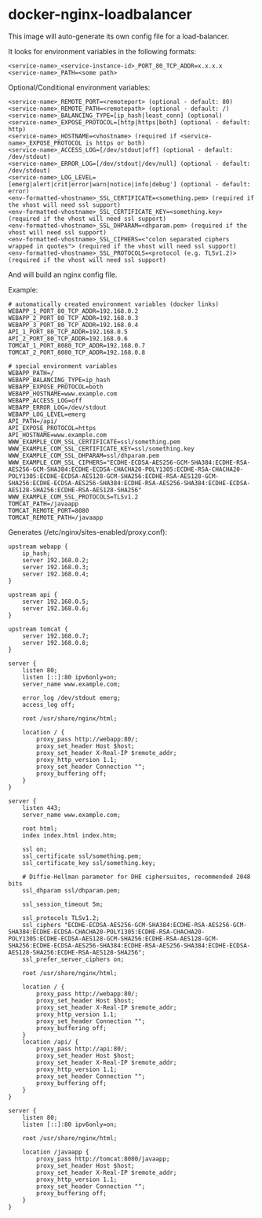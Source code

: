 # docker-nginx-loadbalancer


This image will auto-generate its own config file for a load-balancer.

It looks for environment variables in the following formats:

    <service-name>_<service-instance-id>_PORT_80_TCP_ADDR=x.x.x.x
    <service-name>_PATH=<some path>

Optional/Conditional environment variables:

    <service-name>_REMOTE_PORT=<remoteport> (optional - default: 80)
    <service-name>_REMOTE_PATH=<remotepath> (optional - default: /)
    <service-name>_BALANCING_TYPE=[ip_hash|least_conn] (optional)
    <service-name>_EXPOSE_PROTOCOL=[http|https|both] (optional - default: http)
    <service-name>_HOSTNAME=<vhostname> (required if <service-name>_EXPOSE_PROTOCOL is https or both)
    <service-name>_ACCESS_LOG=[/dev/stdout|off] (optional - default: /dev/stdout)
    <service-name>_ERROR_LOG=[/dev/stdout|/dev/null] (optional - default: /dev/stdout)
    <service-name>_LOG_LEVEL=[emerg|alert|crit|error|warn|notice|info|debug'] (optional - default: error)
    <env-formatted-vhostname>_SSL_CERTIFICATE=<something.pem> (required if the vhost will need ssl support)
    <env-formatted-vhostname>_SSL_CERTIFICATE_KEY=<something.key> (required if the vhost will need ssl support)
    <env-formatted-vhostname>_SSL_DHPARAM=<dhparam.pem> (required if the vhost will need ssl support)
    <env-formatted-vhostname>_SSL_CIPHERS=<"colon separated ciphers wrapped in quotes"> (required if the vhost will need ssl support)
    <env-formatted-vhostname>_SSL_PROTOCOLS=<protocol (e.g. TLSv1.2)> (required if the vhost will need ssl support)

And will build an nginx config file.

Example:

    # automatically created environment variables (docker links)
    WEBAPP_1_PORT_80_TCP_ADDR=192.168.0.2
    WEBAPP_2_PORT_80_TCP_ADDR=192.168.0.3
    WEBAPP_3_PORT_80_TCP_ADDR=192.168.0.4
    API_1_PORT_80_TCP_ADDR=192.168.0.5
    API_2_PORT_80_TCP_ADDR=192.168.0.6
    TOMCAT_1_PORT_8080_TCP_ADDR=192.168.0.7
    TOMCAT_2_PORT_8080_TCP_ADDR=192.168.0.8

    # special environment variables
    WEBAPP_PATH=/
    WEBAPP_BALANCING_TYPE=ip_hash
    WEBAPP_EXPOSE_PROTOCOL=both
    WEBAPP_HOSTNAME=www.example.com
    WEBAPP_ACCESS_LOG=off
    WEBAPP_ERROR_LOG=/dev/stdout
    WEBAPP_LOG_LEVEL=emerg
    API_PATH=/api/
    API_EXPOSE_PROTOCOL=https
    API_HOSTNAME=www.example.com
    WWW_EXAMPLE_COM_SSL_CERTIFICATE=ssl/something.pem
    WWW_EXAMPLE_COM_SSL_CERTIFICATE_KEY=ssl/something.key
    WWW_EXAMPLE_COM_SSL_DHPARAM=ssl/dhparam.pem
    WWW_EXAMPLE_COM_SSL_CIPHERS="ECDHE-ECDSA-AES256-GCM-SHA384:ECDHE-RSA-AES256-GCM-SHA384:ECDHE-ECDSA-CHACHA20-POLY1305:ECDHE-RSA-CHACHA20-POLY1305:ECDHE-ECDSA-AES128-GCM-SHA256:ECDHE-RSA-AES128-GCM-SHA256:ECDHE-ECDSA-AES256-SHA384:ECDHE-RSA-AES256-SHA384:ECDHE-ECDSA-AES128-SHA256:ECDHE-RSA-AES128-SHA256"
    WWW_EXAMPLE_COM_SSL_PROTOCOLS=TLSv1.2
    TOMCAT_PATH=/javaapp
    TOMCAT_REMOTE_PORT=8080
    TOMCAT_REMOTE_PATH=/javaapp

Generates (/etc/nginx/sites-enabled/proxy.conf):

    upstream webapp {
        ip_hash;
        server 192.168.0.2;    
        server 192.168.0.3;    
        server 192.168.0.4;    
    }

    upstream api {
        server 192.168.0.5;
        server 192.168.0.6;
    }

    upstream tomcat {
        server 192.168.0.7;
        server 192.168.0.8;
    }

    server {
        listen 80;
        listen [::]:80 ipv6only=on;
        server_name www.example.com;

        error_log /dev/stdout emerg;
        access_log off;

        root /usr/share/nginx/html;

        location / {
            proxy_pass http://webapp:80/;
            proxy_set_header Host $host;
            proxy_set_header X-Real-IP $remote_addr;
            proxy_http_version 1.1;
            proxy_set_header Connection "";
            proxy_buffering off;
        }
    }

    server {
        listen 443;
        server_name www.example.com;

        root html;
        index index.html index.htm;

        ssl on;
        ssl_certificate ssl/something.pem;
        ssl_certificate_key ssl/something.key;
        
        # Diffie-Hellman parameter for DHE ciphersuites, recommended 2048 bits
        ssl_dhparam ssl/dhparam.pem;

        ssl_session_timeout 5m;

        ssl_protocols TLSv1.2;
        ssl_ciphers "ECDHE-ECDSA-AES256-GCM-SHA384:ECDHE-RSA-AES256-GCM-SHA384:ECDHE-ECDSA-CHACHA20-POLY1305:ECDHE-RSA-CHACHA20-POLY1305:ECDHE-ECDSA-AES128-GCM-SHA256:ECDHE-RSA-AES128-GCM-SHA256:ECDHE-ECDSA-AES256-SHA384:ECDHE-RSA-AES256-SHA384:ECDHE-ECDSA-AES128-SHA256:ECDHE-RSA-AES128-SHA256";
        ssl_prefer_server_ciphers on;

        root /usr/share/nginx/html;

        location / {
            proxy_pass http://webapp:80/;
            proxy_set_header Host $host;
            proxy_set_header X-Real-IP $remote_addr;
            proxy_http_version 1.1;
            proxy_set_header Connection "";
            proxy_buffering off;
        }
        location /api/ {
            proxy_pass http://api:80/;
            proxy_set_header Host $host;
            proxy_set_header X-Real-IP $remote_addr;
            proxy_http_version 1.1;
            proxy_set_header Connection "";
            proxy_buffering off;
        }
    }

    server {
        listen 80;
        listen [::]:80 ipv6only=on;

        root /usr/share/nginx/html;

        location /javaapp {
            proxy_pass http://tomcat:8080/javaapp;
            proxy_set_header Host $host;
            proxy_set_header X-Real-IP $remote_addr;
            proxy_http_version 1.1;
            proxy_set_header Connection "";
            proxy_buffering off;
        }
    }
